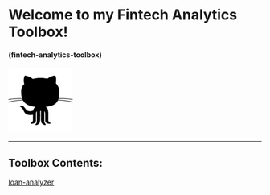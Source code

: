 # <a id="Top-of-Page">Welcome to my Fintech Analytics Toolbox!</a>
#### (fintech-analytics-toolbox)

<img src="img/github_01.png" title="jasonjgarcia24" /><br>
***
## <a id="Toolbox-Contents">Toolbox Contents:</a>
<a href="https://github.com/jasonjgarcia24/fintech-analytics-toolbox/tree/main/loan-analyzer">loan-analyzer</a>
